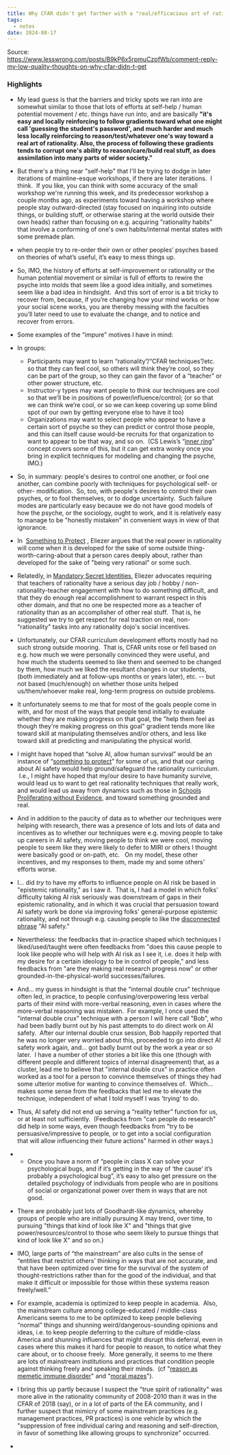 ```yaml
---
title: Why CFAR didn't get farther with a "real/efficacious art of rationality"
tags:
  - notes
date: 2024-08-17
---
```


Source: https://www.lesswrong.com/posts/B9kP6x5rpmuCzpfWb/comment-reply-my-low-quality-thoughts-on-why-cfar-didn-t-get

### Highlights

- My lead guess is that the barriers and tricky spots we ran into are somewhat similar to those that lots of efforts at self-help / human potential movement / etc. things have run into, and are basically **"it's easy and locally reinforcing to follow gradients toward what one might call 'guessing the student's password', and much harder and much less locally reinforcing to reason/test/whatever one's way toward a real art of rationality. Also, the process of following these gradients tends to corrupt one's ability to reason/care/build real stuff, as does assimilation into many parts of wider society."**
- But there's a thing near "self-help" that I'll be trying to dodge in later iterations of mainline-esque workshops, if there are later iterations.  I think.  If you like, you can think with some accuracy of the small workshop we're running this week, and its predecessor workshop a couple months ago, as experiments toward having a workshop where people stay outward-directed (stay focused on inquiring into outside things, or building stuff, or otherwise staring at the world outside their own heads) rather than focusing on e.g. acquiring "rationality habits" that involve a conforming of one's own habits/internal mental states with some premade plan.
- when people try to re-order their own or other peoples’ psyches based on theories of what’s useful, it’s easy to mess things up.
- So, IMO, the history of efforts at self-improvement or rationality or the human potential movement or similar is full of efforts to rewire the psyche into molds that seem like a good idea initially, and sometimes seem like a bad idea in hindsight.  And this sort of error is a bit tricky to recover from, because, if you’re changing how your mind works or how your social scene works, you are thereby messing with the faculties you’ll later need to use to evaluate the change, and to notice and recover from errors.
- Some examples of the “impure” motives I have in mind:

- In groups:

  - Participants may want to learn “rationality”/“CFAR techniques”/etc. so that they can feel cool, so others will think they’re cool, so they can be part of the group, so they can gain the favor of a “teacher” or other power structure, etc.
  - Instructor-y types may want people to think our techniques are cool so that we’ll be in positions of power/influence/control; (or so that we can think we’re cool, or so we can keep covering up some blind spot of our own by getting everyone else to have it too)
  - Organizations may want to select people who appear to have a certain sort of psyche so they can predict or control those people, and this can itself cause would-be recruits for that organization to want to appear to be that way, and so on.  (CS Lewis’s “[inner ring](https://www.lewissociety.org/innerring/)” concept covers some of this, but it can get extra wonky once you bring in explicit techniques for modeling and changing the psyche, IMO.)

- So, in summary: people's desires to control one another, or fool one another, can combine poorly with techniques for psychological self- or other- modification.  So, too, with people's desires to control their own psyches, or to fool themselves, or to dodge uncertainty.  Such failure modes are particularly easy because we do not have good models of how the psyche, or the sociology, ought to work, and it is relatively easy to manage to be "honestly mistaken" in convenient ways in view of that ignorance.
- In  [Something to Protect](https://www.lesswrong.com/posts/SGR4GxFK7KmW7ckCB/something-to-protect) , Eliezer argues that the real power in rationality will come when it is developed for the sake of some outside thing-worth-caring-about that a person cares deeply about, rather than developed for the sake of "being very rational" or some such.
- Relatedly, in [Mandatory Secret Identities](https://www.lesswrong.com/posts/gBewgmzcEiks2XdoQ/mandatory-secret-identities), Eliezer advocates requiring that teachers of rationality have a serious day job / hobby / non-rationality-teacher engagement with how to do something difficult, and that they do enough real accomplishment to warrant respect in this other domain, and that no one be respected more as a teacher of rationality than as an accomplisher of other real stuff.  That is, he suggested we try to get respect for real traction on real, non-"rationality" tasks into any rationality dojo's social incentives.
- Unfortunately, our CFAR curriculum development efforts mostly had no such strong outside mooring.  That is, CFAR units rose or fell based on e.g. how much we were personally convinced they were useful, and how much the students seemed to like them and seemed to be changed by them, how much we liked the resultant changes in our students, (both immediately and at follow-ups months or years later), etc. -- but not based (much/enough) on whether those units helped us/them/whoever make real, long-term progress on outside problems.
- It unfortunately seems to me that for most of the goals people come in with, and for most of the ways that people tend initially to evaluate whether they are making progress on that goal, the "help them feel as though they're making progress on this goal" gradient tends more like toward skill at manipulating themselves and/or others, and less like toward skill at predicting and manipulating the physical world.
- I might have hoped that “solve AI, allow human survival” would be an instance of “[something to protect](https://www.lesswrong.com/posts/SGR4GxFK7KmW7ckCB/something-to-protect)” for some of us, and that our caring about AI safety would help ground/safeguard the rationality curriculum.  I.e., I might have hoped that my/our desire to have humanity survive, would lead us to want to get real rationality techniques that really work, and would lead us away from dynamics such as those in [Schools Proliferating without Evidence](https://www.lesswrong.com/posts/JnKCaGcgZL4Rsep8m/schools-proliferating-without-evidence), and toward something grounded and real.
- And in addition to the paucity of data as to whether our techniques were helping with research, there was a presence of lots and lots of data and incentives as to whether our techniques were e.g. moving people to take up careers in AI safety, moving people to think we were cool, moving people to seem like they were likely to defer to MIRI or others I thought were basically good or on-path, etc.   On my model, these other incentives, and my responses to them, made my and some others' efforts worse.
- I... did *try* to have my efforts to influence people on AI risk be based in "epistemic rationality," as I saw it.  That is, I had a model in which folks' difficulty taking AI risk seriously was downstream of gaps in their epistemic rationality, and in which it was crucial that persuasion toward AI safety work be done via improving folks' general-purpose epistemic rationality, and not through e.g. causing people to like the [disconnected phrase](https://www.lesswrong.com/posts/fg9fXrHpeaDD6pEPL/truly-part-of-you) "AI safety."
- Nevertheless: the feedbacks that in-practice shaped which techniques I liked/used/taught were often feedbacks from "does this cause people to look like people who will help with AI risk as I see it, i.e. does it help with my desire for a certain ideology to be in control of people," and less feedbacks from "are they making real research progress now" or other grounded-in-the-physical-world successes/failures.
- And... my guess in hindsight is that the "internal double crux" technique often led, in practice, to people confusing/overpowering less verbal parts of their mind with more-verbal reasoning, even in cases where the more-verbal reasoning was mistaken.  For example, I once used the "internal double crux" technique with a person I will here call "Bob", who had been badly burnt out by his past attempts to do direct work on AI safety.  After our internal double crux session, Bob happily reported that he was no longer very worried about this, proceeded to go into direct AI safety work again, and... got badly burnt out by the work a year or so later.  I have a number of other stories a bit like this one (though with different people and different topics of internal disagreement) that, as a cluster, lead me to believe that "internal double crux" in practice often worked as a tool for a person to convince themselves of things they had some ulterior motive for wanting to convince themselves of.  Which... makes some sense from the feedbacks that led me to elevate the technique, independent of what I told myself I was 'trying' to do.
- Thus, AI safety did not end up serving a “reality tether” function for us, or at least not sufficiently.  (Feedbacks from "can people do research" did help in some ways, even though feedbacks from "try to be persuasive/impressive to people, or to get into a social configuration that will allow influencing their future actions" harmed in other ways.)
- - Once you have a norm of “people in class X can solve your psychological bugs, and if it’s getting in the way of ‘the cause’ it’s probably a psychological bug”, it’s easy to also get pressure on the detailed psychology of individuals from people who are in positions of social or organizational power over them in ways that are not good.
- There are probably just lots of Goodhardt-like dynamics, whereby groups of people who are initially pursuing X may trend, over time, to pursuing "things that kind of look like X" and "things that give power/resources/control to those who seem likely to pursue things that kind of look like X" and so on.)
- IMO, large parts of “the mainstream” are also cults in the sense of “entities that restrict others’ thinking in ways that are not accurate, and that have been optimized over time for the survival of the system of thought-restrictions rather than for the good of the individual, and that make it difficult or impossible for those within these systems reason freely/well.”
- For example, academia is optimized to keep people in academia.  Also, the mainstream culture among college-educated / middle-class Americans seems to me to be optimized to keep people believing “normal” things and shunning weird/dangerous-sounding opinions and ideas, i.e. to keep people deferring to the culture of middle-class America and shunning influences that might disrupt this deferral, even in cases where this makes it hard for people to reason, to notice what they care about, or to choose freely.  More generally, it seems to me there are lots of mainstream institutions and practices that condition people against thinking freely and speaking their minds.  (cf "[reason as memetic immune disorder](https://www.lesswrong.com/posts/aHaqgTNnFzD7NGLMx/reason-as-memetic-immune-disorder)" and "[moral mazes](https://www.lesswrong.com/posts/yivoFJE5e9HRyjXQW/mazes-sequence-summary)").
- I bring this up partly because I suspect the "true spirit of rationality" was more alive in the rationality community of 2008-2010 than it was in the CFAR of 2018 (say), or in a lot of parts of the EA community, and I further suspect that mimicry of some mainstream practices (e.g. management practices, PR practices) is one vehicle by which the "suppression of free individual caring and reasoning and self-direction, in favor of something like allowing groups to synchronize" occurred.
-
